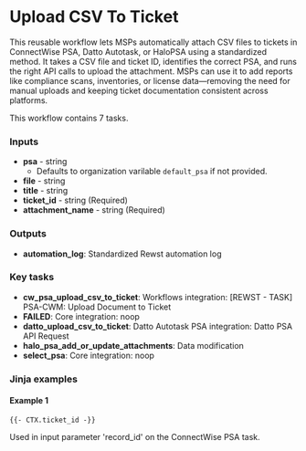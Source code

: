 # Upload CSV To Ticket

This reusable workflow lets MSPs automatically attach CSV files to tickets in ConnectWise PSA, Datto Autotask, or HaloPSA using a standardized method. It takes a CSV file and ticket ID, identifies the correct PSA, and runs the right API calls to upload the attachment. MSPs can use it to add reports like compliance scans, inventories, or license data—removing the need for manual uploads and keeping ticket documentation consistent across platforms.

This workflow contains 7 tasks.

### Inputs

* **psa** - string
  * Defaults to organization varilable `default_psa` if not provided.
* **file** - string
* **title** - string
* **ticket\_id** - string (Required)
* **attachment\_name** - string (Required)

### Outputs

* **automation\_log**: Standardized Rewst automation log

### Key tasks

* **cw\_psa\_upload\_csv\_to\_ticket**: Workflows integration: \[REWST - TASK] PSA-CWM: Upload Document to Ticket
* **FAILED**: Core integration: noop
* **datto\_upload\_csv\_to\_ticket**: Datto Autotask PSA integration: Datto PSA API Request
* **halo\_psa\_add\_or\_update\_attachments**: Data modification
* **select\_psa**: Core integration: noop

### Jinja examples

#### Example 1

```jinja
{{- CTX.ticket_id -}}
```

Used in input parameter 'record\_id' on the ConnectWise PSA task.
